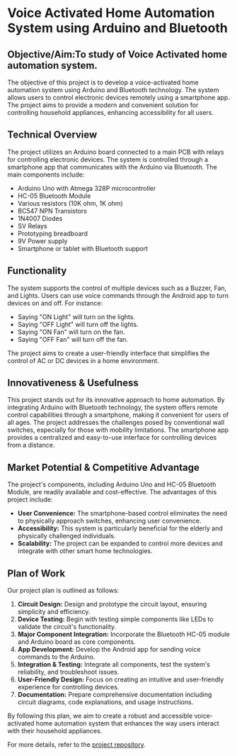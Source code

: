 # Voice Activated Home Automation System using Arduino and Bluetooth

## Objective/Aim:To study of Voice Activated home automation system.

The objective of this project is to develop a voice-activated home automation system using Arduino and Bluetooth technology. The system allows users to control electronic devices remotely using a smartphone app. The project aims to provide a modern and convenient solution for controlling household appliances, enhancing accessibility for all users.

## Technical Overview

The project utilizes an Arduino board connected to a main PCB with relays for controlling electronic devices. The system is controlled through a smartphone app that communicates with the Arduino via Bluetooth. The main components include:

- Arduino Uno with Atmega 328P microcontroller
- HC-05 Bluetooth Module
- Various resistors (10K ohm, 1K ohm)
- BC547 NPN Transistors
- 1N4007 Diodes
- SV Relays
- Prototyping breadboard
- 9V Power supply
- Smartphone or tablet with Bluetooth support

## Functionality

The system supports the control of multiple devices such as a Buzzer, Fan, and Lights. Users can use voice commands through the Android app to turn devices on and off. For instance:
- Saying "ON Light" will turn on the lights.
- Saying "OFF Light" will turn off the lights.
- Saying "ON Fan" will turn on the fan.
- Saying "OFF Fan" will turn off the fan.

The project aims to create a user-friendly interface that simplifies the control of AC or DC devices in a home environment.

## Innovativeness & Usefulness

This project stands out for its innovative approach to home automation. By integrating Arduino with Bluetooth technology, the system offers remote control capabilities through a smartphone, making it convenient for users of all ages. The project addresses the challenges posed by conventional wall switches, especially for those with mobility limitations. The smartphone app provides a centralized and easy-to-use interface for controlling devices from a distance.

## Market Potential & Competitive Advantage

The project's components, including Arduino Uno and HC-05 Bluetooth Module, are readily available and cost-effective. The advantages of this project include:
- **User Convenience:** The smartphone-based control eliminates the need to physically approach switches, enhancing user convenience.
- **Accessibility:** This system is particularly beneficial for the elderly and physically challenged individuals.
- **Scalability:** The project can be expanded to control more devices and integrate with other smart home technologies.

## Plan of Work

Our project plan is outlined as follows:

1. **Circuit Design:** Design and prototype the circuit layout, ensuring simplicity and efficiency.
2. **Device Testing:** Begin with testing simple components like LEDs to validate the circuit's functionality.
3. **Major Component Integration:** Incorporate the Bluetooth HC-05 module and Arduino board as core components.
4. **App Development:** Develop the Android app for sending voice commands to the Arduino.
5. **Integration & Testing:** Integrate all components, test the system's reliability, and troubleshoot issues.
6. **User-Friendly Design:** Focus on creating an intuitive and user-friendly experience for controlling devices.
7. **Documentation:** Prepare comprehensive documentation including circuit diagrams, code explanations, and usage instructions.

By following this plan, we aim to create a robust and accessible voice-activated home automation system that enhances the way users interact with their household appliances.

For more details, refer to the [project repository](https://github.com//meabhaykr/Voice-Activated-Home-Automation).
